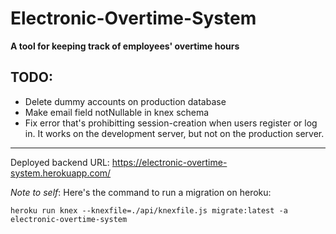 # Electronic-Overtime-System
**A tool for keeping track of employees' overtime hours**

## TODO:
- Delete dummy accounts on production database
- Make email field notNullable in knex schema
- Fix error that's prohibitting session-creation when users register or log in.
It works on the development server, but not on the production server.

<hr>

Deployed backend URL: https://electronic-overtime-system.herokuapp.com/

_Note to self_: Here's the command to run a migration on heroku: 

`heroku run knex --knexfile=./api/knexfile.js migrate:latest -a electronic-overtime-system`
